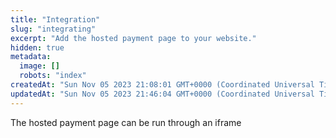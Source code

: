 ```yaml
---
title: "Integration"
slug: "integrating"
excerpt: "Add the hosted payment page to your website."
hidden: true
metadata: 
  image: []
  robots: "index"
createdAt: "Sun Nov 05 2023 21:08:01 GMT+0000 (Coordinated Universal Time)"
updatedAt: "Sun Nov 05 2023 21:46:04 GMT+0000 (Coordinated Universal Time)"
---
```

The hosted payment page can be run through an iframe
